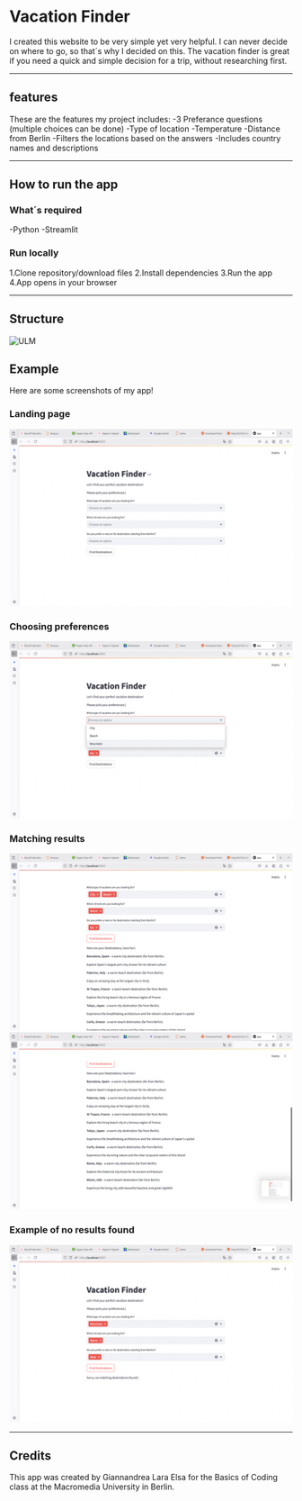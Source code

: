 # Vacation Finder

I created this website to be very simple yet very helpful. I can never decide on where to go, so that´s why I decided on this. 
The vacation finder is great if you need a quick and simple decision for a trip, without researching first.

---

## features

These are the features my project includes:
 -3 Preferance questions (multiple choices can be done)
     -Type of location
     -Temperature
     -Distance from Berlin
 -Filters the locations based on the answers
 -Includes country names and descriptions

 ---

## How to run the app

### What´s required

-Python
-Streamlit

### Run locally

1.Clone repository/download files
2.Install dependencies
3.Run the app
4.App opens in your browser

---

## Structure

![ULM](ULM.png)

## Example

Here are some screenshots of my app!

### Landing page
![Screenshot 1](screenshot1.png)

### Choosing preferences
![Screenshot 5](screenshot5.png)

### Matching results
![Screenshot 2](screenshot2.png)
![Screenshot 3](screenshot3.png)

### Example of no results found
![Screenshot 4](Screenshot4.png)

---

## Credits

This app was created by Giannandrea Lara Elsa for the Basics of Coding class at the Macromedia University in Berlin.

